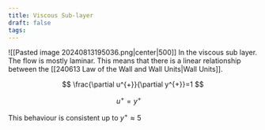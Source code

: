 ```yaml
---
title: Viscous Sub-layer
draft: false
tags:
---
```

![[Pasted image 20240813195036.png|center|500]]
In the viscous sub layer. The flow is mostly laminar. This means that there is a linear relationship between the [[240613 Law of the Wall and Wall Units|Wall Units]]. 

$$
\frac{\partial u^{+}}{\partial y^{+}}=1
$$


$$
u^{+}=y^{+} \quad
$$

This behaviour is consistent up to $y^+\approx5$
